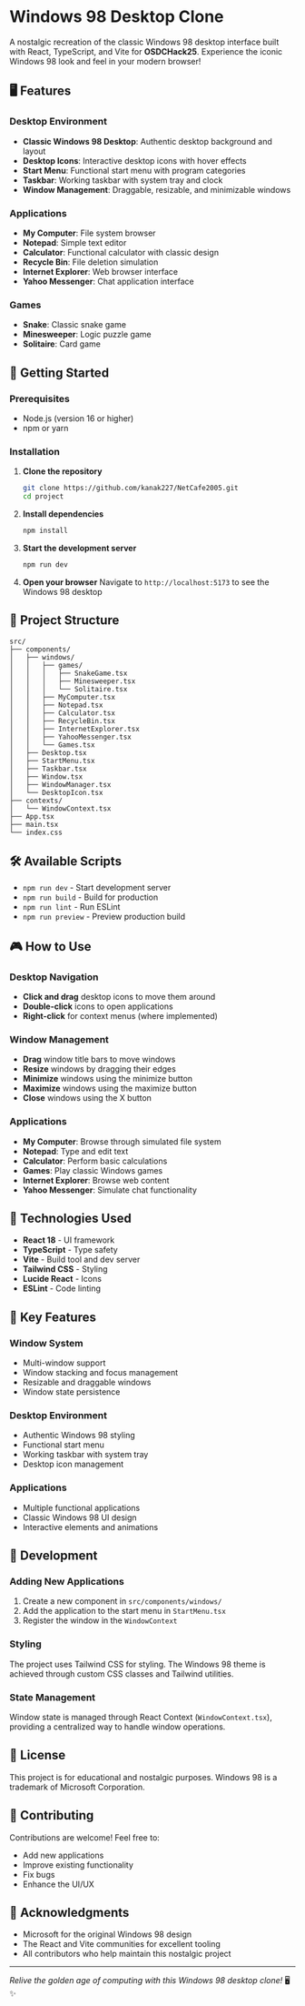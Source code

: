 # Windows 98 Desktop Clone

A nostalgic recreation of the classic Windows 98 desktop interface built with React, TypeScript, and Vite for **OSDCHack25**. Experience the iconic Windows 98 look and feel in your modern browser!

## 🖥️ Features

### Desktop Environment
- **Classic Windows 98 Desktop**: Authentic desktop background and layout
- **Desktop Icons**: Interactive desktop icons with hover effects
- **Start Menu**: Functional start menu with program categories
- **Taskbar**: Working taskbar with system tray and clock
- **Window Management**: Draggable, resizable, and minimizable windows

### Applications
- **My Computer**: File system browser
- **Notepad**: Simple text editor
- **Calculator**: Functional calculator with classic design
- **Recycle Bin**: File deletion simulation
- **Internet Explorer**: Web browser interface
- **Yahoo Messenger**: Chat application interface

### Games
- **Snake**: Classic snake game
- **Minesweeper**: Logic puzzle game
- **Solitaire**: Card game

## 🚀 Getting Started

### Prerequisites
- Node.js (version 16 or higher)
- npm or yarn

### Installation

1. **Clone the repository**
   ```bash
   git clone https://github.com/kanak227/NetCafe2005.git
   cd project
   ```

2. **Install dependencies**
   ```bash
   npm install
   ```

3. **Start the development server**
   ```bash
   npm run dev
   ```

4. **Open your browser**
   Navigate to `http://localhost:5173` to see the Windows 98 desktop

## 📁 Project Structure

```
src/
├── components/
│   ├── windows/
│   │   ├── games/
│   │   │   ├── SnakeGame.tsx
│   │   │   ├── Minesweeper.tsx
│   │   │   └── Solitaire.tsx
│   │   ├── MyComputer.tsx
│   │   ├── Notepad.tsx
│   │   ├── Calculator.tsx
│   │   ├── RecycleBin.tsx
│   │   ├── InternetExplorer.tsx
│   │   ├── YahooMessenger.tsx
│   │   └── Games.tsx
│   ├── Desktop.tsx
│   ├── StartMenu.tsx
│   ├── Taskbar.tsx
│   ├── Window.tsx
│   ├── WindowManager.tsx
│   └── DesktopIcon.tsx
├── contexts/
│   └── WindowContext.tsx
├── App.tsx
├── main.tsx
└── index.css
```

## 🛠️ Available Scripts

- `npm run dev` - Start development server
- `npm run build` - Build for production
- `npm run lint` - Run ESLint
- `npm run preview` - Preview production build

## 🎮 How to Use

### Desktop Navigation
- **Click and drag** desktop icons to move them around
- **Double-click** icons to open applications
- **Right-click** for context menus (where implemented)

### Window Management
- **Drag** window title bars to move windows
- **Resize** windows by dragging their edges
- **Minimize** windows using the minimize button
- **Maximize** windows using the maximize button
- **Close** windows using the X button

### Applications
- **My Computer**: Browse through simulated file system
- **Notepad**: Type and edit text
- **Calculator**: Perform basic calculations
- **Games**: Play classic Windows games
- **Internet Explorer**: Browse web content
- **Yahoo Messenger**: Simulate chat functionality

## 🎨 Technologies Used

- **React 18** - UI framework
- **TypeScript** - Type safety
- **Vite** - Build tool and dev server
- **Tailwind CSS** - Styling
- **Lucide React** - Icons
- **ESLint** - Code linting

## 🎯 Key Features

### Window System
- Multi-window support
- Window stacking and focus management
- Resizable and draggable windows
- Window state persistence

### Desktop Environment
- Authentic Windows 98 styling
- Functional start menu
- Working taskbar with system tray
- Desktop icon management

### Applications
- Multiple functional applications
- Classic Windows 98 UI design
- Interactive elements and animations

## 🔧 Development

### Adding New Applications
1. Create a new component in `src/components/windows/`
2. Add the application to the start menu in `StartMenu.tsx`
3. Register the window in the `WindowContext`

### Styling
The project uses Tailwind CSS for styling. The Windows 98 theme is achieved through custom CSS classes and Tailwind utilities.

### State Management
Window state is managed through React Context (`WindowContext.tsx`), providing a centralized way to handle window operations.

## 📝 License

This project is for educational and nostalgic purposes. Windows 98 is a trademark of Microsoft Corporation.

## 🤝 Contributing

Contributions are welcome! Feel free to:
- Add new applications
- Improve existing functionality
- Fix bugs
- Enhance the UI/UX

## 🎉 Acknowledgments

- Microsoft for the original Windows 98 design
- The React and Vite communities for excellent tooling
- All contributors who help maintain this nostalgic project

---

*Relive the golden age of computing with this Windows 98 desktop clone!* 🖥️✨ 
